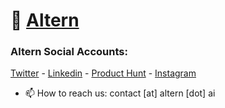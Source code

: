 # 🤖 [Altern](https://altern.ai/) 


### Altern Social Accounts:

[Twitter](https://x.com/alternbits) - [Linkedin](https://linkedin.com/company/alternhq) - [Product Hunt](https://producthunt.com/products/altern) - [Instagram](https://instagram.com/byaltern)

- 📫 How to reach us: contact [at] altern [dot] ai
